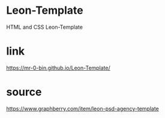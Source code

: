 # Leon-Template
HTML and CSS Leon-Template
# link
https://mr-0-bin.github.io/Leon-Template/
# source
https://www.graphberry.com/item/leon-psd-agency-template
